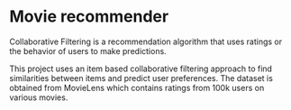 # Movie recommender
Collaborative Filtering is a recommendation algorithm that uses ratings or the behavior of users to make predictions.

This project uses an item based collaborative filtering approach to find similarities between items and predict user preferences. The dataset is obtained from MovieLens which contains ratings from 100k users on various movies.

